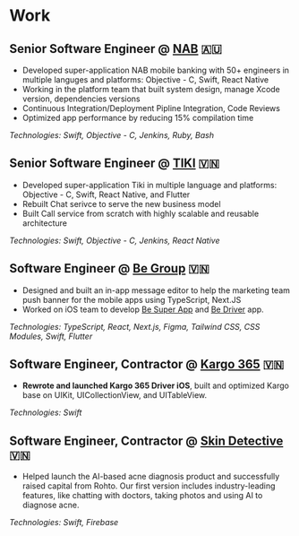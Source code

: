 # Work

## Senior Software Engineer @ [NAB](https://www.nab.com.au) 🇦🇺

- Developed super-application NAB mobile banking with 50+ engineers in multiple languges and platforms: Objective - C, Swift, React Native
- Working in the platform team that built system design, manage Xcode version, dependencies versions
- Continuous Integration/Deployment Pipline Integration, Code Reviews
- Optimized app performance by reducing 15% compilation time

_Technologies: Swift, Objective - C, Jenkins, Ruby, Bash_

## Senior Software Engineer @ [TIKI](https://tiki.vn) 🇻🇳

- Developed super-application Tiki in multiple language and platforms: Objective - C, Swift, React Native, and Flutter
- Rebuilt Chat serivce to serve the new business model
- Built Call service from scratch with highly scalable and reusable architecture

_Technologies: Swift, Objective - C, Jenkins, React Native_

## Software Engineer @ [Be Group](https://be.com.vn) 🇻🇳

- Designed and built an in-app message editor to help the marketing team push banner for the mobile apps using TypeScript, Next.JS
- Worked on iOS team to develop [Be Super App](https://be.com.vn/en/consumer/) and [Be Driver](https://be.com.vn/en/drivers/) app.

_Technologies: TypeScript, React, Next.js, Figma, Tailwind CSS, CSS Modules, Swift, Flutter_

## Software Engineer, Contractor @ [Kargo 365](https://kargo365.com) 🇻🇳

- **Rewrote and launched Kargo 365 Driver iOS**, built and optimized Kargo base on UIKit, UICollectionView, and UITableView.

_Technologies: Swift_

## Software Engineer, Contractor @ [Skin Detective](https://skindetective.net) 🇻🇳

- Helped launch the AI-based acne diagnosis product and successfully raised capital from Rohto. Our first version includes industry-leading features, like chatting with doctors, taking photos and using AI to diagnose acne.

_Technologies: Swift, Firebase_

